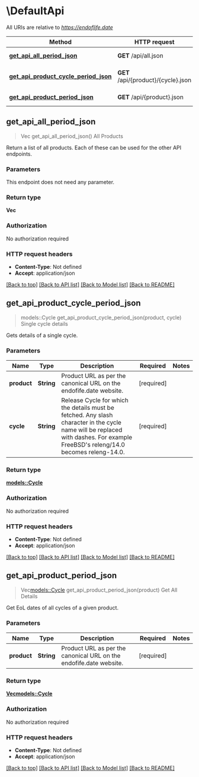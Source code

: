 # \DefaultApi

All URIs are relative to *https://endoflife.date*

Method | HTTP request | Description
------------- | ------------- | -------------
[**get_api_all_period_json**](DefaultApi.md#get_api_all_period_json) | **GET** /api/all.json | All Products
[**get_api_product_cycle_period_json**](DefaultApi.md#get_api_product_cycle_period_json) | **GET** /api/{product}/{cycle}.json | Single cycle details
[**get_api_product_period_json**](DefaultApi.md#get_api_product_period_json) | **GET** /api/{product}.json | Get All Details



## get_api_all_period_json

> Vec<String> get_api_all_period_json()
All Products

Return a list of all products. Each of these can be used for the other API endpoints.

### Parameters

This endpoint does not need any parameter.

### Return type

**Vec<String>**

### Authorization

No authorization required

### HTTP request headers

- **Content-Type**: Not defined
- **Accept**: application/json

[[Back to top]](#) [[Back to API list]](../README.md#documentation-for-api-endpoints) [[Back to Model list]](../README.md#documentation-for-models) [[Back to README]](../README.md)


## get_api_product_cycle_period_json

> models::Cycle get_api_product_cycle_period_json(product, cycle)
Single cycle details

Gets details of a single cycle.

### Parameters


Name | Type | Description  | Required | Notes
------------- | ------------- | ------------- | ------------- | -------------
**product** | **String** | Product URL as per the canonical URL on the endofife.date website. | [required] |
**cycle** | **String** | Release Cycle for which the details must be fetched. Any slash character in the cycle name will be replaced with dashes. For example FreeBSD's releng/14.0 becomes releng-14.0. | [required] |

### Return type

[**models::Cycle**](cycle.md)

### Authorization

No authorization required

### HTTP request headers

- **Content-Type**: Not defined
- **Accept**: application/json

[[Back to top]](#) [[Back to API list]](../README.md#documentation-for-api-endpoints) [[Back to Model list]](../README.md#documentation-for-models) [[Back to README]](../README.md)


## get_api_product_period_json

> Vec<models::Cycle> get_api_product_period_json(product)
Get All Details

Get EoL dates of all cycles of a given product.

### Parameters


Name | Type | Description  | Required | Notes
------------- | ------------- | ------------- | ------------- | -------------
**product** | **String** | Product URL as per the canonical URL on the endofife.date website. | [required] |

### Return type

[**Vec<models::Cycle>**](cycle.md)

### Authorization

No authorization required

### HTTP request headers

- **Content-Type**: Not defined
- **Accept**: application/json

[[Back to top]](#) [[Back to API list]](../README.md#documentation-for-api-endpoints) [[Back to Model list]](../README.md#documentation-for-models) [[Back to README]](../README.md)

